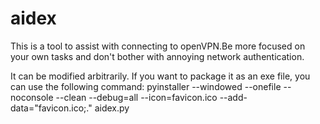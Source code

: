 # aidex
This is a tool to assist with connecting to openVPN.Be more focused on your own tasks and don't bother with annoying network authentication.


It can be modified arbitrarily. If you want to package it as an exe file, you can use the following command:
pyinstaller --windowed  --onefile --noconsole  --clean  --debug=all  --icon=favicon.ico  --add-data="favicon.ico;."  aidex.py
